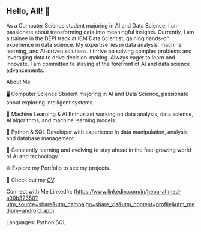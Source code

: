 ## Hello, All! 👋
As a Computer Science student majoring in AI and Data Science, I am passionate about transforming data into meaningful insights. Currently, I am a trainee in the DEPI track at IBM Data Scientist, gaining hands-on experience in data science. My expertise lies in data analysis, machine learning, and AI-driven solutions. I thrive on solving complex problems and leveraging data to drive decision-making. Always eager to learn and innovate, I am committed to staying at the forefront of AI and data science advancements.


About Me

🖥️ Computer Science Student majoring in AI and Data Science, passionate about exploring intelligent systems.

🤖 Machine Learning & AI Enthusiast working on data analysis, data science, AI algorithms, and machine learning models.

🐍 Python & SQL Developer with experience in data manipulation, analysis, and database management.

🌟 Constantly learning and evolving to stay ahead in the fast-growing world of AI and technology.

🌐 Explore my Portfolio to see my projects.

📄 Check out my [CV](https://drive.google.com/file/d/1qCwhoCb5ePsP_wmDScdev_OZjkSwfFck/view?usp=drive_link).

Connect with Me
LinkedIn: (https://www.linkedin.com/in/heba-ahmed-a00b32350?utm_source=share&utm_campaign=share_via&utm_content=profile&utm_medium=android_app)

Languages:
Python
SQL

